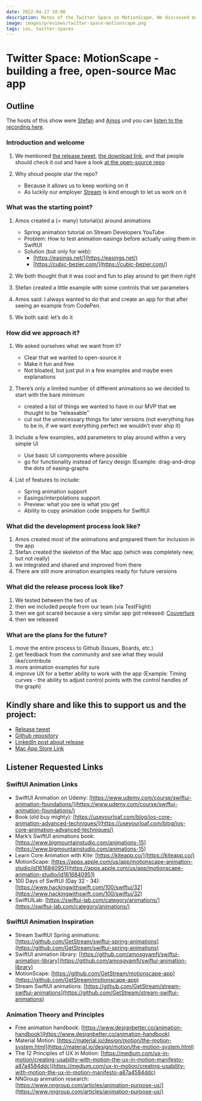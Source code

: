 ```yaml
---
date: 2022-04-27 10:00
description: Notes of the Twitter Space on MotionScape. We discussed many topics, like how we came up with the idea, the development process and the publication.
image: images/previews/twitter-space-motionscape.png
tags: ios, twitter-spaces
---
```


# Twitter Space: MotionScape - building a free, open-source Mac app

## Outline

The hosts of this show were [Stefan](https://twitter.com/stefanjblos) and [Amos](https://twitter.com/amos_gyamfi) und you can [listen to the recording here](https://twitter.com/i/spaces/1PlKQaXQBZDKE).


### Introduction and welcome

1. We mentioned [the release tweet](https://twitter.com/stefanjblos/status/1518609926922330114?s=20&t=WYTPRs8a8gPr7z2jEwlFzA), [the download link](https://apps.apple.com/us/app/motionscape-animation-studio/id1616840951?utm_source=macapplestore&utm_campaign=twitter), and that people should check it out and have a look [at the open-source repo](https://github.com/GetStream/motionscape-app)

2. Why shoud people star the repo? 
    * Because it allows us to keep working on it 
    * As luckily our employer [Stream](https://getstream.io) is kind enough to let us work on it
        
### What was the starting point?

1. Amos created a (= many) tutorial(s) around animations
    - Spring animation tutorial on Stream Developers YouTube
    - Problem: How to test animation easings before actually using them in SwiftUI
    - Solution (but only for web): 
        * [https://easings.net/](https://easings.net/) 
        * [https://cubic-bezier.com/](https://cubic-bezier.com/)
        
2. We both thought that it was cool and fun to play around to get them right

3. Stefan created a little example with some controls that set parameters

4. Amos said: I always wanted to do that and create an app for that after seeing an example from CodePen.

5. We both said: let’s do it

### How did we approach it?

1. We asked ourselves what we want from it?
    - Clear that we wanted to open-source it
    - Make it fun and free
    - Not bloated, but just put in a few examples and maybe even explanations
    
2. There’s only a limited number of different animations so we decided to start with the bare minimum
    - created a list of things we wanted to have in our MVP that we thought to be “releasable”
    - cut out the unnecessary things for later versions (not everything has to be in, if we want everything perfect we wouldn’t ever ship it)
    
3. Include a few examples, add parameters to play around within a very simple UI
    - Use basic UI components where possible
    - go for functionality instead of fancy design (Example: drag-and-drop the dots of easing-graphs
    
4. List of features to include:
    - Spring animation support
    - Easings/interpolations support
    - Preview: what you see is what you get
    - Ability to copy animation code snippets for SwiftUI


### What did the development process look like?

1. Amos created most of the animations and prepared them for inclusion in the app
2. Stefan created the skeleton of the Mac app (which was completely new, but not really)
3. we integrated and shared and improved from there
4. There are still more animation examples ready for future versions

### What did the release process look like?

1. We tested between the two of us
2. then we included people from our team (via TestFlight)
3. then we got scared because a very similar app got released: [Couverture](https://apps.apple.com/app/id1552415914)
4. then we released

### What are the plans for the future?

1. move the entire process to Github (Issues, Boards, etc.)
2. get feedback from the community and see what they would like/contribute
3. more animation examples for sure
4. improve UX for a better ability to work with the app (Example: Timing curves - the ability to adjust control points with the control handles of the graph)

## Kindly share and like this to support us and the project:

- [Release tweet](https://twitter.com/stefanjblos/status/1518609926922330114?s=20&t=KdJYHhwC01WnS-CgHnlV-g)
- [Github repository](https://github.com/GetStream/motionscape-app)
- [LinkedIn post about release](https://www.linkedin.com/feed/update/urn:li:activity:6924378175850299393/)
- [Mac App Store Link](https://apps.apple.com/us/app/motionscape-animation-studio/id1616840951)

## Listener Requested Links

### SwiftUI Animation Links

- SwiftUI Animation on Udemy: [https://www.udemy.com/course/swiftui-animation-foundations/](https://www.udemy.com/course/swiftui-animation-foundations/)
- Book (old buy mighty): [https://useyourloaf.com/blog/ios-core-animation-advanced-techniques/](https://useyourloaf.com/blog/ios-core-animation-advanced-techniques/)
- Mark’s SwiftUI animations book: [https://www.bigmountainstudio.com/animations-15](https://www.bigmountainstudio.com/animations-15)
- Learn Core Animation with Kite: [https://kiteapp.co/](https://kiteapp.co/)
- MotionScape: [https://apps.apple.com/us/app/motionscape-animation-studio/id1616840951](https://apps.apple.com/us/app/motionscape-animation-studio/id1616840951)
- 100 Days of SwiftUI (Day 32 - 34): [https://www.hackingwithswift.com/100/swiftui/32](https://www.hackingwithswift.com/100/swiftui/32)
- SwiftUILab: [https://swiftui-lab.com/category/animations/](https://swiftui-lab.com/category/animations/)

### SwiftUI Animation Inspiration

- Stream SwiftUI Spring animations: [https://github.com/GetStream/swiftui-spring-animations](https://github.com/GetStream/swiftui-spring-animations)
- SwiftUI animation library: [https://github.com/amosgyamfi/swiftui-animation-library](https://github.com/amosgyamfi/swiftui-animation-library)
- MotionScape: [https://github.com/GetStream/motionscape-app](https://github.com/GetStream/motionscape-app)
- Stream SwiftUI animations: [https://github.com/GetStream/stream-swiftui-animations](https://github.com/GetStream/stream-swiftui-animations)

### Animation Theory and Principles

- Free animation handbook: [https://www.designbetter.co/animation-handbook](https://www.designbetter.co/animation-handbook)
- Material Motion: [https://material.io/design/motion/the-motion-system.html](https://material.io/design/motion/the-motion-system.html)
- The 12 Principles of UX in Motion: [https://medium.com/ux-in-motion/creating-usability-with-motion-the-ux-in-motion-manifesto-a87a4584ddc](https://medium.com/ux-in-motion/creating-usability-with-motion-the-ux-in-motion-manifesto-a87a4584ddc)
- NNGroup animation research: [https://www.nngroup.com/articles/animation-purpose-ux/](https://www.nngroup.com/articles/animation-purpose-ux/)
